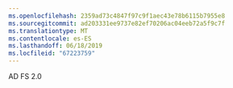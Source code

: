 ```yaml
---
ms.openlocfilehash: 2359ad73c4847f97c9f1aec43e78b6115b7955e8
ms.sourcegitcommit: ad203331ee9737e82ef70206ac04eeb72a5f9c7f
ms.translationtype: MT
ms.contentlocale: es-ES
ms.lasthandoff: 06/18/2019
ms.locfileid: "67223759"
---
```

AD FS 2.0
